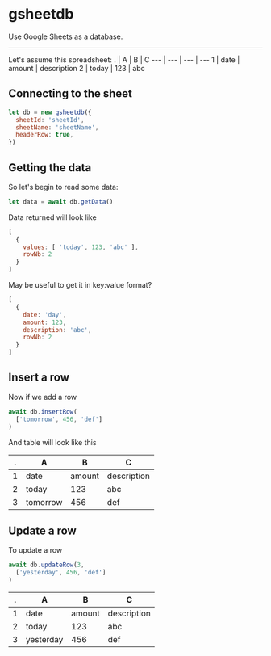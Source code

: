 # gsheetdb
Use Google Sheets as a database.

---

Let's assume this spreadsheet:
. | A | B | C
--- | --- | --- | ---
1 | date | amount | description
2 | today | 123 | abc

## Connecting to the sheet
```javascript
let db = new gsheetdb({
  sheetId: 'sheetId',
  sheetName: 'sheetName',
  headerRow: true,
})
```

## Getting the data
So let's begin to read some data:
```javascript
let data = await db.getData()
```

Data returned will look like
```javascript
[
  {
    values: [ 'today', 123, 'abc' ],
    rowNb: 2
  }
]
```

May be useful to get it in key:value format?
```javascript
[
  {
    date: 'day',
    amount: 123,
    description: 'abc',
    rowNb: 2
  }
]
```

## Insert a row
Now if we add a row
```javascript
await db.insertRow(
  ['tomorrow', 456, 'def']
)
```

And table will look like this

. | A | B | C
--- | --- | --- | ---
1 | date | amount | description
2 | today | 123 | abc
3 | tomorrow | 456 | def

## Update a row
To update a row
```javascript
await db.updateRow(3,
  ['yesterday', 456, 'def']
)
```

. | A | B | C
--- | --- | --- | ---
1 | date | amount | description
2 | today | 123 | abc
3 | yesterday | 456 | def
